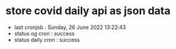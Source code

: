 # store covid daily api as json data

- last cronjob : Sunday, 26 June 2022 13:22:43
- status og cron : success
- status daily cron : success
      
      